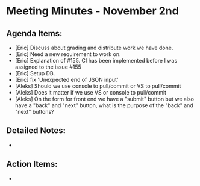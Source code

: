 # Meeting Minutes - November 2nd

## Agenda Items:
- [Eric] Discuss about grading and distribute work we have done.
- [Eric] Need a new requirement to work on.
- [Eric] Explanation of #155. CI has been implemented before I was assigned to the issue #155
- [Eric] Setup DB.
- [Eric] fix 'Unexpected end of JSON input'
- [Aleks] Should we use console to pull/commit or VS to pull/commit
- [Aleks] Does it matter if we use VS or console to pull/commit
- [Aleks] On the form for front end we have a "submit" button but we also have a "back" and "next" button, what is the purpose of the "back" and "next" buttons?

## Detailed Notes:
- 

## Action Items:
- 
